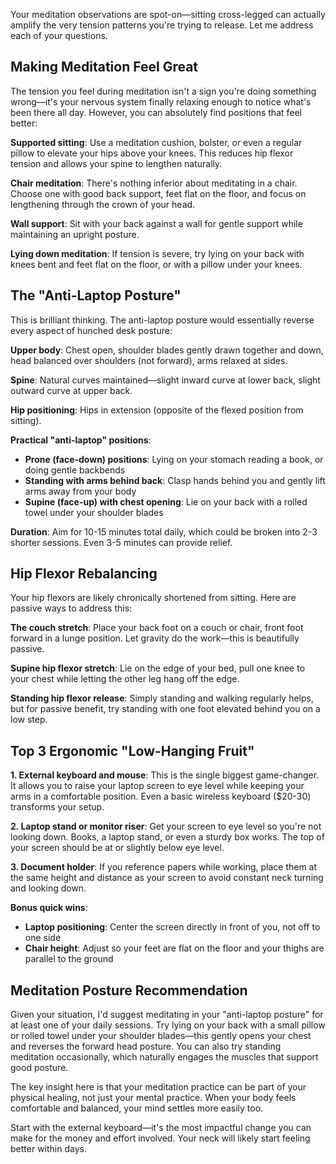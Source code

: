 Your meditation observations are spot-on—sitting cross-legged can actually amplify the very tension patterns you're trying to release. Let me address each of your questions.

## Making Meditation Feel Great

The tension you feel during meditation isn't a sign you're doing something wrong—it's your nervous system finally relaxing enough to notice what's been there all day. However, you can absolutely find positions that feel better:

**Supported sitting**: Use a meditation cushion, bolster, or even a regular pillow to elevate your hips above your knees. This reduces hip flexor tension and allows your spine to lengthen naturally.

**Chair meditation**: There's nothing inferior about meditating in a chair. Choose one with good back support, feet flat on the floor, and focus on lengthening through the crown of your head.

**Wall support**: Sit with your back against a wall for gentle support while maintaining an upright posture.

**Lying down meditation**: If tension is severe, try lying on your back with knees bent and feet flat on the floor, or with a pillow under your knees.

## The "Anti-Laptop Posture"

This is brilliant thinking. The anti-laptop posture would essentially reverse every aspect of hunched desk posture:

**Upper body**: Chest open, shoulder blades gently drawn together and down, head balanced over shoulders (not forward), arms relaxed at sides.

**Spine**: Natural curves maintained—slight inward curve at lower back, slight outward curve at upper back.

**Hip positioning**: Hips in extension (opposite of the flexed position from sitting).

**Practical "anti-laptop" positions**:
- **Prone (face-down) positions**: Lying on your stomach reading a book, or doing gentle backbends
- **Standing with arms behind back**: Clasp hands behind you and gently lift arms away from your body
- **Supine (face-up) with chest opening**: Lie on your back with a rolled towel under your shoulder blades

**Duration**: Aim for 10-15 minutes total daily, which could be broken into 2-3 shorter sessions. Even 3-5 minutes can provide relief.

## Hip Flexor Rebalancing

Your hip flexors are likely chronically shortened from sitting. Here are passive ways to address this:

**The couch stretch**: Place your back foot on a couch or chair, front foot forward in a lunge position. Let gravity do the work—this is beautifully passive.

**Supine hip flexor stretch**: Lie on the edge of your bed, pull one knee to your chest while letting the other leg hang off the edge.

**Standing hip flexor release**: Simply standing and walking regularly helps, but for passive benefit, try standing with one foot elevated behind you on a low step.

## Top 3 Ergonomic "Low-Hanging Fruit"

**1. External keyboard and mouse**: This is the single biggest game-changer. It allows you to raise your laptop screen to eye level while keeping your arms in a comfortable position. Even a basic wireless keyboard ($20-30) transforms your setup.

**2. Laptop stand or monitor riser**: Get your screen to eye level so you're not looking down. Books, a laptop stand, or even a sturdy box works. The top of your screen should be at or slightly below eye level.

**3. Document holder**: If you reference papers while working, place them at the same height and distance as your screen to avoid constant neck turning and looking down.

**Bonus quick wins**:
- **Laptop positioning**: Center the screen directly in front of you, not off to one side
- **Chair height**: Adjust so your feet are flat on the floor and your thighs are parallel to the ground

## Meditation Posture Recommendation

Given your situation, I'd suggest meditating in your "anti-laptop posture" for at least one of your daily sessions. Try lying on your back with a small pillow or rolled towel under your shoulder blades—this gently opens your chest and reverses the forward head posture. You can also try standing meditation occasionally, which naturally engages the muscles that support good posture.

The key insight here is that your meditation practice can be part of your physical healing, not just your mental practice. When your body feels comfortable and balanced, your mind settles more easily too.

Start with the external keyboard—it's the most impactful change you can make for the money and effort involved. Your neck will likely start feeling better within days.